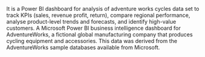 It is a Power BI dashboard for analysis of adventure works cycles data set to track KPIs (sales, revenue profit, return), compare regional performance, analyse product-level trends and forecasts, and identify high-value customers.
A Microsoft Power BI business intelligence dashboard for AdventureWorks, a fictional global manufacturing company that produces cycling equipment and accessories.
This data was derived from the AdventureWorks sample databases available from Microsoft.
